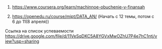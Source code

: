 1. https://www.coursera.org/learn/machinnoe-obuchenie-v-finansah

2. https://openedu.ru/course/mipt/DATA_AN/
(Начать с 12 темы, потом с 6 до  11(8 апреля))


Ссылка на список успеваемости https://drive.google.com/file/d/11VeSqDKC5A8YGVxMwOZhU7P4e7hC1ntj/view?usp=sharing
